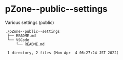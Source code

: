 # pZone--public--settings

Various settings (public)

    ./pZone--public--settings
     ├── README.md
     └── VSCode
         └── README.md
     
     1 directory, 2 files (Mon Apr  4 06:27:24 JST 2022)

